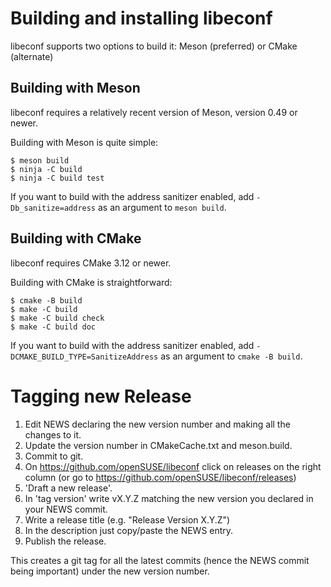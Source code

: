 # Building and installing libeconf

libeconf supports two options to build it: Meson (preferred) or CMake (alternate)

## Building with Meson

libeconf requires a relatively recent version of Meson, version 0.49 or newer.

Building with Meson is quite simple:

```shell
$ meson build
$ ninja -C build
$ ninja -C build test
```

If you want to build with the address sanitizer enabled, add
`-Db_sanitize=address` as an argument to `meson build`.

## Building with CMake

libeconf requires CMake 3.12 or newer.

Building with CMake is straightforward:

```shell
$ cmake -B build
$ make -C build
$ make -C build check
$ make -C build doc
```

If you want to build with the address sanitizer enabled, add
`-DCMAKE_BUILD_TYPE=SanitizeAddress` as an argument to `cmake -B build`.

# Tagging new Release

1. Edit NEWS declaring the new version number and making all the changes to it.
2. Update the version number in CMakeCache.txt and meson.build.
2. Commit to git.
3. On https://github.com/openSUSE/libeconf click on releases on the right column (or go to https://github.com/openSUSE/libeconf/releases)
4. 'Draft a new release'.
5. In 'tag version' write vX.Y.Z matching the new version you declared in your NEWS commit.
6. Write a release title (e.g. "Release Version X.Y.Z")
7. In the description just copy/paste the NEWS entry.
8. Publish the release.

This creates a git tag for all the latest commits (hence the NEWS commit being important) under the new version number.

